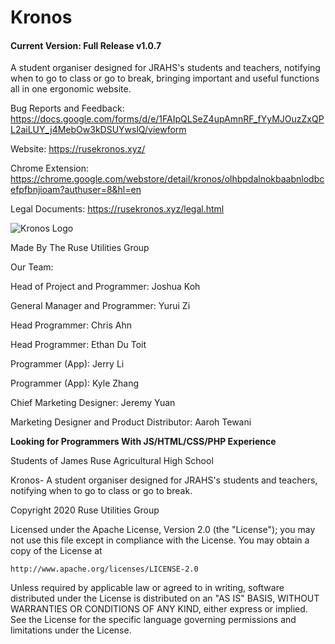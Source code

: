 # Kronos
#### Current Version: Full Release v1.0.7

A student organiser designed for JRAHS's students and teachers, notifying when to go to class or go to break, bringing important and useful functions all in one ergonomic website. 

Bug Reports and Feedback: https://docs.google.com/forms/d/e/1FAIpQLSeZ4upAmnRF_fYyMJOuzZxQPL2aiLUY_j4MebOw3kDSUYwslQ/viewform 

Website: https://rusekronos.xyz/

Chrome Extension: https://chrome.google.com/webstore/detail/kronos/olhbpdalnokbaabnlodbcefpfbnjioam?authuser=8&hl=en

Legal Documents: https://rusekronos.xyz/legal.html

![Kronos Logo](https://rusekronos.xyz/Styles/images/kronosicon.jpg)

Made By The Ruse Utilities Group

Our Team:

Head of Project and Programmer: 	Joshua Koh

General Manager and Programmer: 	Yurui Zi

Head Programmer: 	Chris Ahn

Head Programmer: 	Ethan Du Toit

Programmer (App): 	Jerry Li

Programmer (App): 	Kyle Zhang

Chief Marketing Designer: 	Jeremy Yuan

Marketing Designer and Product Distributor: 	Aaroh Tewani

**Looking for Programmers 	With JS/HTML/CSS/PHP Experience**

Students of James Ruse Agricultural High School

Kronos- A student organiser designed for JRAHS's students and teachers, notifying when to go to class or go to break.

Copyright 2020 Ruse Utilities Group

Licensed under the Apache License, Version 2.0 (the "License");
you may not use this file except in compliance with the License.
You may obtain a copy of the License at

    http://www.apache.org/licenses/LICENSE-2.0

Unless required by applicable law or agreed to in writing, software
distributed under the License is distributed on an "AS IS" BASIS,
WITHOUT WARRANTIES OR CONDITIONS OF ANY KIND, either express or implied.
See the License for the specific language governing permissions and
limitations under the License.
